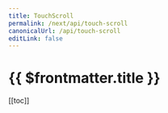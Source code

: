 ```yaml
---
title: TouchScroll
permalink: /next/api/touch-scroll
canonicalUrl: /api/touch-scroll
editLink: false
---
```


# {{ $frontmatter.title }}

[[toc]]
